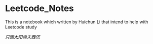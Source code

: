 # Leetcode_Notes
This is a notebook which written by Huichun Li that intend to help with Leetcode study 

*只因太阳尚未西沉*
